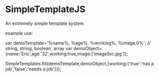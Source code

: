 SimpleTemplateJS
================

An extremely simple template system. 


example use:



var demoTemplate='%name%, %age%, %working%, %image.0%'; // string, string, boolean, array
var demoObject={name:'Eric',age:'32',working:true,image:['imageSrc.jpg']};

SimpleTemplates.fill(demoTemplate,demoObject,{working:{'true':'has a job','false':'needs a job'}});